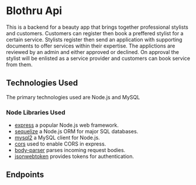 # Blothru Api
 
This is a backend for a beauty app that brings together professional stylists and customers. Customers can register then book a preffered stylist for a certain service. Stylists register then send an application with supporting documents to offer services within their expertise. The applictions are reviewed by an admin and either approved or declined. On approval the stylist will be enlisted as a service provider and customers can book service from them.

## Technologies Used

The primary technologies used are Node.js and MySQL

### Node Libraries Used

- [express](https://expressjs.com/) a popular Node.js web framework.
- [sequelize](https://sequelize.org/) a Node.js ORM for major SQL databases.
- [mysql2](https://www.npmjs.com/package/mysql2) a MySQL client for Node.js.
- [cors](https://www.npmjs.com/package/cors) used to enable CORS in express.
- [body-parser](https://www.npmjs.com/package/body-parser) parses incoming request bodies.
- [jsonwebtoken](https://www.npmjs.com/package/jsonwebtoken) provides tokens for authentication.

## Endpoints
